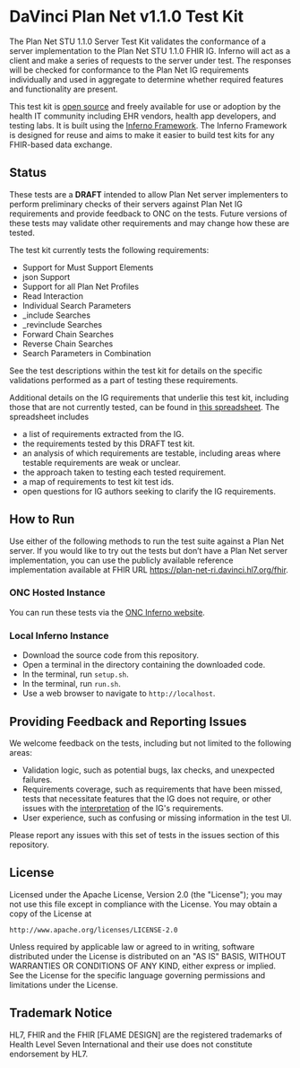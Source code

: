 # DaVinci Plan Net v1.1.0 Test Kit

The Plan Net STU 1.1.0 Server Test Kit validates the conformance of a server 
implementation to the Plan Net STU 1.1.0 FHIR IG. Inferno will act as a client 
and make a series of requests to the server under test. The responses will be 
checked for conformance to the Plan Net IG requirements individually and used 
in aggregate to determine whether required features and functionality are present.

This test kit is [open source](#license) and freely available for use or
adoption by the health IT community including EHR vendors, health app
developers, and testing labs. It is built using the [Inferno
Framework](https://inferno-framework.github.io/). The Inferno Framework is
designed for reuse and aims to make it easier to build test kits for any
FHIR-based data exchange.

## Status

These tests are a **DRAFT** intended to allow Plan Net server implementers to perform 
preliminary checks of their servers against Plan Net IG requirements and provide 
feedback to ONC on the tests. Future versions of these tests may validate other 
requirements and may change how these are tested.

The test kit currently tests the following requirements:
- Support for Must Support Elements
- json Support
- Support for all Plan Net Profiles
- Read Interaction
- Individual Search Parameters
- _include Searches
- _revinclude Searches
- Forward Chain Searches
- Reverse Chain Searches
- Search Parameters in Combination

See the test descriptions within the test kit for details on the specific 
validations performed as a part of testing these requirements. 

Additional details on the IG requirements that underlie this test kit, including those 
that are not currently tested, can be found in [this spreadsheet](lib/davinci_plan_net_test_kit/igs/Plan%20Net%20Requirements%20Interpretation.xlsx). The spreadsheet includes
- a list of requirements extracted from the IG.
- the requirements tested by this DRAFT test kit.
- an analysis of which requirements are testable, including areas where testable requirements are weak or unclear.
- the approach taken to testing each tested requirement.
- a map of requirements to test kit test ids.
- open questions for IG authors seeking to clarify the IG requirements.

## How to Run

Use either of the following methods to run the test suite against a Plan Net server.
If you would like to try out the tests but don’t have a Plan Net server implementation, 
you can use the publicly available reference implementation available at FHIR URL 
https://plan-net-ri.davinci.hl7.org/fhir.

### ONC Hosted Instance

You can run these tests via the [ONC Inferno
website](https://inferno.healthit.gov/test-kits/davinci-plan-net/).

### Local Inferno Instance

- Download the source code from this repository.
- Open a terminal in the directory containing the downloaded code.
- In the terminal, run `setup.sh`.
- In the terminal, run `run.sh`.
- Use a web browser to navigate to `http://localhost`.

## Providing Feedback and Reporting Issues

We welcome feedback on the tests, including but not limited to the following areas:
- Validation logic, such as potential bugs, lax checks, and unexpected failures.
- Requirements coverage, such as requirements that have been missed, tests that necessitate features that the IG does not require, or other issues with the [interpretation](lib/davinci_plan_net_test_kit/igs/Plan%20Net%20Requirements%20Interpretation.xlsx) of the IG's requirements.
- User experience, such as confusing or missing information in the test UI.

Please report any issues with this set of tests in the issues section of this repository.

## License

Licensed under the Apache License, Version 2.0 (the "License"); you may not use
this file except in compliance with the License. You may obtain a copy of the
License at
```
http://www.apache.org/licenses/LICENSE-2.0
```
Unless required by applicable law or agreed to in writing, software distributed
under the License is distributed on an "AS IS" BASIS, WITHOUT WARRANTIES OR
CONDITIONS OF ANY KIND, either express or implied. See the License for the
specific language governing permissions and limitations under the License.

## Trademark Notice

HL7, FHIR and the FHIR [FLAME DESIGN] are the registered trademarks of Health
Level Seven International and their use does not constitute endorsement by HL7.

